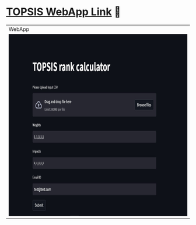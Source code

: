 #  [ TOPSIS WebApp Link](https://getranks.herokuapp.com/) :snake:

<table>
  <tr>
    <td>WebApp</td>
  </tr>
  <tr>
    <td><img src="https://github.com/Prince-hash-lab/topsis/blob/main/topsis.jpg" width=900 height=500></td>
  </tr>
 </table>
